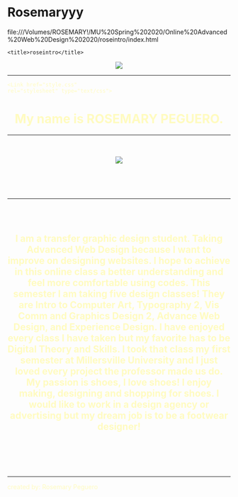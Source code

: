 # Rosemaryyy
 
 file:///Volumes/ROSEMARY!/MU%20Spring%202020/Online%20Advanced%20Web%20Design%202020/roseintro/index.html

<html>


<head>

	<title>roseintro</title>

<link href="https://fonts.googleapis.com/css?family=Gloria+Hallelujah&display=swap" rel="stylesheet">

<center><img src="images/hellopink.jpeg"></center>
<hr>

<font color="FFFBC0">
	

	<Link href="style.css"
	rel="stylesheet" type="text/css">

</head>


<body>


<center>
<h1> My name is ROSEMARY PEGUERO. </h1>
<hr>
<br><br>

<img src="images/rosecapture.jpg">

<br><br><br>
<hr>
<br><br>

<h2> I am a transfer graphic design student. Taking Advanced Web Design because I want to improve on designing websites. I hope to achieve in this online class a better understanding and feel more comfortable using codes. This semester I am taking five design classes! They are Intro to Computer Art, Typography 2, Vis Comm and Graphics Design 2, Advance Web Design, and Experience Design. I have enjoyed every class I have taken but my favorite has to be Digital Theory and Skills. I took that class my first semester at Millersville University and I just loved every project the professor made us do. My passion is shoes, I love shoes! I enjoy making, designing and shopping for shoes. I would like to work in a design agency or advertising but my dream job is to be a footwear designer! </h2>
 
 </p>


</center>



<br><br><br><br>
<hr>
created by: Rosemary Peguero




</body>



</html>
